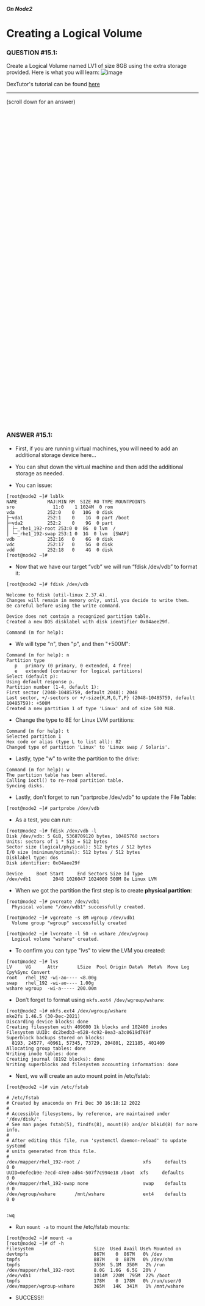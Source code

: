 ***On Node2***

# Creating a Logical Volume

### QUESTION #15.1:
Create a Logical Volume named LV1 of size 8GB using the extra storage provided.  Here is what you will learn:
![image](https://github.com/RedHatRanger/rhcsa9vagrant/assets/90477448/47206a5d-73f3-483e-b9d6-e3f35aea26ab)

DexTutor's tutorial can be found <a href="https://www.youtube.com/watch?v=N3HFDvV-d-w">here</a>
***
(scroll down for an answer)

<br/><br/><br/><br/><br/><br/><br/><br/><br/><br/><br/><br/><br/><br/><br/><br/><br/><br/><br/><br/><br/><br/><br/><br/>
<br/><br/><br/><br/><br/><br/><br/><br/><br/><br/><br/><br/><br/><br/><br/><br/><br/><br/><br/><br/><br/><br/><br/><br/>

### ANSWER #15.1:

* First, if you are running virtual machines, you will need to add an additional storage device here...
* You can shut down the virtual machine and then add the additional storage as needed.

* You can issue:

```
[root@node2 ~]# lsblk
NAME           MAJ:MIN RM  SIZE RO TYPE MOUNTPOINTS
sro              11:0    1 1024M  0 rom
vda            252:0    0   10G  0 disk
├─vda1         252:1    0    1G  0 part /boot
├─vda2         252:2    0    9G  0 part
│ ├─_rhe1_192-root 253:0 0  8G  0 lvm  /
│ └─_rhe1_192-swap 253:1 0  1G  0 lvm  [SWAP]
vdb            252:16   0    6G  0 disk
vdc            252:17   0    5G  0 disk
vdd            252:18   0    4G  0 disk
[root@node2 ~]#
```

* Now that we have our target “vdb” we will run “fdisk /dev/vdb” to format it: 
```
[root@node2 ~]# fdisk /dev/vdb

Welcome to fdisk (util-linux 2.37.4).
Changes will remain in memory only, until you decide to write them.
Be careful before using the write command.

Device does not contain a recognized partition table.
Created a new DOS disklabel with disk identifier 0x04aee29f.

Command (m for help): 
```

* We will type "n", then "p", and then "+500M":
```
Command (m for help): n
Partition type
   p   primary (0 primary, 0 extended, 4 free)
   e   extended (container for logical partitions)
Select (default p):
Using default response p.
Partition number (1-4, default 1):
First sector (2048-10485759, default 2048): 2048
Last sector, +/-sectors or +/-size{K,M,G,T,P} (2048-10485759, default 10485759): +500M
Created a new partition 1 of type 'Linux' and of size 500 MiB.
```
* Change the type to 8E for Linux LVM partitions:
```
Command (m for help): t
Selected partition 1
Hex code or alias (type L to list all): 82
Changed type of partition 'Linux' to 'Linux swap / Solaris'.
```
* Lastly, type "w" to write the partition to the drive:
```
Command (m for help): w
The partition table has been altered.
Calling ioctl() to re-read partition table.
Syncing disks.
```
* Lastly, don't forget to run "partprobe /dev/vdb" to update the File Table:
```
[root@node2 ~]# partprobe /dev/vdb
```
* As a test, you can run:
```
[root@node2 ~]# fdisk /dev/vdb -l
Disk /dev/vdb: 5 GiB, 5368709120 bytes, 10485760 sectors
Units: sectors of 1 * 512 = 512 bytes
Sector size (logical/physical): 512 bytes / 512 bytes
I/O size (minimum/optimal): 512 bytes / 512 bytes
Disklabel type: dos
Disk identifier: 0x04aee29f

Device     Boot Start     End Sectors Size Id Type
/dev/vdb1        2048 1026047 1024000 500M 8e Linux LVM
```

* When we got the partition the first step is to create **physical partition**: 

```
[root@node2 ~]# pvcreate /dev/vdb1
  Physical volume "/dev/vdb1" successfully created.
```
```
[root@node2 ~]# vgcreate -s 8M wgroup /dev/vdb1
  Volume group "wgroup" successfully created
```
```
[root@node2 ~]# lvcreate -l 50 -n wshare /dev/wgroup
  Logical volume "wshare" created.
```
* To confirm you can type "lvs" to view the LVM you created:
```
[root@node2 ~]# lvs
LV     VG      Attr       LSize  Pool Origin Data%  Meta%  Move Log Cpy%Sync Convert
root   rhel_192 -wi-ao---- <8.00g                                                    
swap   rhel_192 -wi-ao---- 1.00g                                                    
wshare wgroup  -wi-a----- 200.00m
```
* Don’t forget to format using ```mkfs.ext4 /dev/wgroup/wshare```:
```
[root@node2 ~]# mkfs.ext4 /dev/wgroup/wshare
mke2fs 1.46.5 (30-Dec-2021)
Discarding device blocks: done                            
Creating filesystem with 409600 1k blocks and 102400 inodes
Filesystem UUID: dc2bedb3-e528-4c92-8ea3-a3c0619d769f
Superblock backups stored on blocks: 
  8193, 24577, 40961, 57345, 73729, 204801, 221185, 401409
Allocating group tables: done                            
Writing inode tables: done                            
Creating journal (8192 blocks): done
Writing superblocks and filesystem accounting information: done   
```
* Next, we will create an auto mount point in /etc/fstab:
```
[root@node2 ~]# vim /etc/fstab

# /etc/fstab
# Created by anaconda on Fri Dec 30 16:18:12 2022
#
# Accessible filesystems, by reference, are maintained under '/dev/disk/'.
# See man pages fstab(5), findfs(8), mount(8) and/or blkid(8) for more info.
#
# After editing this file, run 'systemctl daemon-reload' to update systemd
# units generated from this file.
#
/dev/mapper/rhel_192-root /                       xfs     defaults        0 0
UUID=0efecb9e-7ecd-47e0-ad64-507f7c994e18 /boot  xfs     defaults        0 0
/dev/mapper/rhel_192-swap none                    swap    defaults        0 0
/dev/wgroup/wshare       /mnt/wshare              ext4    defaults        0 0


:wq
```
* Run ```mount -a``` to mount the /etc/fstab mounts:
```
[root@node2 ~]# mount -a
[root@node2 ~]# df -h
Filesystem                      Size  Used Avail Use% Mounted on
devtmpfs                        867M    0  867M   0% /dev
tmpfs                           887M    0  887M   0% /dev/shm
tmpfs                           355M  5.1M  350M   2% /run
/dev/mapper/rhel_192-root       8.0G  1.6G  6.5G  20% /
/dev/vda1                       1014M  220M  795M  22% /boot
tmpfs                           178M    0  178M   0% /run/user/0
/dev/mapper/wgroup-wshare       365M   14K  341M   1% /mnt/wshare
```

* SUCCESS!!
